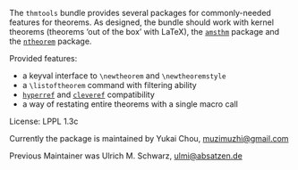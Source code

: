 The `thmtools` bundle provides several packages for commonly-needed 
features for theorems. As designed, the bundle should work with kernel
theorems (theorems ‘out of the box’ with LaTeX), 
the [`amsthm`](https://ctan.org/pkg/amsmath) package and 
the [`ntheorem`](https://ctan.org/pkg/ntheorem) package.
    
Provided features:
 - a keyval interface to `\newtheorem` and `\newtheoremstyle`
 - a `\listoftheorem` command with filtering ability
 - [`hyperref`](https://ctan.org/pkg/hyperref) and [`cleveref`](https://ctan.org/pkg/cleveref) compatibility
 - a way of restating entire theorems with a single macro call

License: LPPL 1.3c

Currently the package is maintained by Yukai Chou, muzimuzhi@gmail.com

Previous Maintainer was Ulrich M. Schwarz, ulmi@absatzen.de
